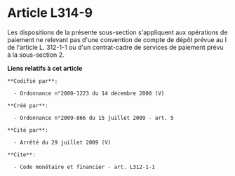 # Article L314-9

Les dispositions de la présente sous-section s'appliquent aux opérations de paiement ne relevant pas d'une convention de
compte de dépôt prévue au I de l'article L. 312-1-1 ou d'un contrat-cadre de services de paiement prévu à la sous-section 2.

**Liens relatifs à cet article**

	**Codifié par**:

	  - Ordonnance n°2000-1223 du 14 décembre 2000 (V)

	**Créé par**:

	  - Ordonnance n°2009-866 du 15 juillet 2009 - art. 5

	**Cité par**:

	  - Arrêté du 29 juillet 2009 (V)

	**Cite**:

	  - Code monétaire et financier - art. L312-1-1
